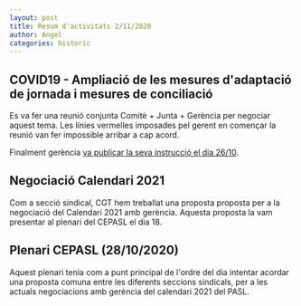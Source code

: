 ```yaml
---
layout: post
title: Resum d'activitats 2/11/2020
author: Angel
categories: historic
---
```


## COVID19 - Ampliació de les mesures d'adaptació de jornada i mesures de conciliació

Es va fer una reunió conjunta Comitè + Junta + Gerència per negociar aquest tema. 
Les línies vermelles imposades pel gerent en començar la reunió van fer impossible 
arribar a cap acord.

Finalment gerència [va publicar la seva instrucció el dia 26/10](https://portal.personal.upc.edu/rrhh/files/PAS/Novetats/Instruccio_gerencia_PAS_noves_mesures_2020_10_24.pdf).

## Negociació Calendari 2021

Com a secció sindical, CGT hem treballat una proposta proposta per a la negociació del 
Calendari 2021 amb gerència. Aquesta proposta la vam presentar al plenari del CEPASL 
el dia 18.

## Plenari CEPASL (28/10/2020)

Aquest plenari tenia com a punt principal de l'ordre del dia intentar acordar una
proposta comuna entre les diferents seccions sindicals, per a les actuals negociacions
amb gerència del calendari 2021 del PASL.

